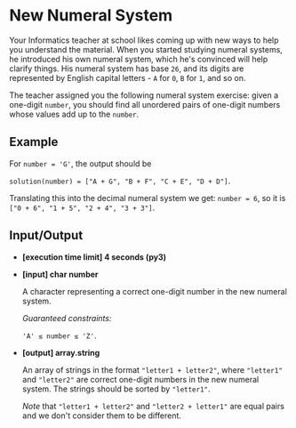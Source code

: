 # New Numeral System

Your Informatics teacher at school likes coming up with new ways to help you understand the material. When you started studying numeral systems, he introduced his own numeral system, which he's convinced will help clarify things. His numeral system has base `26`, and its digits are represented by English capital letters - `A` for `0`, `B` for `1`, and so on.

The teacher assigned you the following numeral system exercise: given a one-digit `number`, you should find all unordered pairs of one-digit numbers whose values add up to the `number`.

## Example

For `number = 'G'`, the output should be

`solution(number) = ["A + G", "B + F", "C + E", "D + D"]`.

Translating this into the decimal numeral system we get: `number = 6`, so it is `["0 + 6", "1 + 5", "2 + 4", "3 + 3"]`.

## Input/Output

- **[execution time limit] 4 seconds (py3)**

- **[input] char number**

	A character representing a correct one-digit number in the new numeral system.

	*Guaranteed constraints:*

	`'A' ≤ number ≤ 'Z'`.

- **[output] array.string**

	An array of strings in the format `"letter1 + letter2"`, where `"letter1"` and `"letter2"` are correct one-digit numbers in the new numeral system. The strings should be sorted by `"letter1"`.

	*Note* that `"letter1 + letter2"` and `"letter2 + letter1"` are equal pairs and we don't consider them to be different.
